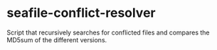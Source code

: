 # seafile-conflict-resolver
Script that recursively searches for conflicted files and compares the MD5sum of the different versions.
